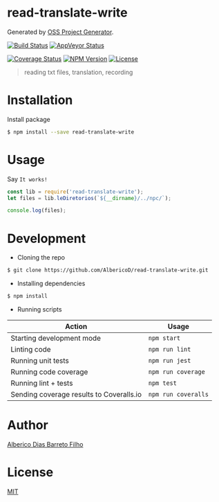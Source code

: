 # read-translate-write

Generated by [OSS Project Generator](http://bit.ly/generator-oss-project).

[![Build Status](https://travis-ci.org/AlbericoD/Read-Translate-Write.svg?branch=master)](https://travis-ci.org/AlbericoD/Read-Translate-Write)
[![AppVeyor Status][appveyor-badge]][appveyor-url]

<!-- [![CircleCI Status][circleci-badge]][circleci-url] -->

[![Coverage Status](https://coveralls.io/repos/github/AlbericoD/Read-Translate-Write/badge.svg?branch=master)](https://coveralls.io/github/AlbericoD/Read-Translate-Write?branch=master)
[![NPM Version][npm-badge]][npm-url]
[![License][license-badge]][license-url]

> reading txt files, translation, recording

<!-- Long description. -->

# Installation

Install package

```bash
$ npm install --save read-translate-write
```

# Usage

Say `It works!`

```js
const lib = require('read-translate-write');
let files = lib.leDiretorios(`${__dirname}/../npc/`);

console.log(files);
```

# Development

* Cloning the repo

```bash
$ git clone https://github.com/AlbericoD/read-translate-write.git
```

* Installing dependencies

```bash
$ npm install
```

* Running scripts

| Action                                   | Usage               |
| ---------------------------------------- | ------------------- |
| Starting development mode                | `npm start`         |
| Linting code                             | `npm run lint`      |
| Running unit tests                       | `npm run jest`      |
| Running code coverage                    | `npm run coverage`  |
| Running lint + tests                     | `npm test`          |
| Sending coverage results to Coveralls.io | `npm run coveralls` |

# Author

[Alberico Dias Barreto Filho](https://twitter.com/AlbericoD)

# License

[MIT](https://github.com/AlbericoD/read-translate-write/blob/master/LICENSE)

[travis-badge]: https://travis-ci.org/AlbericoD/read-translate-write.svg?branch=master
[travis-url]: https://travis-ci.org/AlbericoD/read-translate-write
[appveyor-badge]: https://ci.appveyor.com/api/projects/status/github/AlbericoD/read-translate-write?branch=master&svg=true
[appveyor-url]: https://ci.appveyor.com/project/AlbericoD/read-translate-write
[circleci-badge]: https://circleci.com/gh/AlbericoD/read-translate-write/tree/master.svg?style=shield
[circleci-url]: https://circleci.com/gh/AlbericoD/read-translate-write
[coveralls-badge]: https://coveralls.io/repos/github/AlbericoD/read-translate-write/badge.svg?branch=master
[coveralls-url]: https://coveralls.io/github/AlbericoD/read-translate-write?branch=master
[npm-badge]: https://img.shields.io/npm/v/read-translate-write.svg
[npm-url]: https://www.npmjs.com/package/read-translate-write
[license-badge]: https://img.shields.io/github/license/AlbericoD/read-translate-write.svg
[license-url]: https://opensource.org/licenses/MIT

